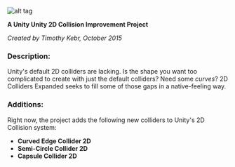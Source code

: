 ![alt tag](http://i.imgur.com/l1iqIHh.png)

**A Unity Unity 2D Collision Improvement Project**

*Created by Timothy Kebr, October 2015*

### Description:
Unity's default 2D colliders are lacking. Is the shape you want too complicated to create with just the default colliders? Need some *curves*? 2D Colliders Expanded seeks to fill some of those gaps in a native-feeling way.



### Additions:
Right now, the project adds the following new colliders to Unity's 2D Collision system:
  - **Curved Edge Collider 2D**
  - **Semi-Circle Collider 2D**
  - **Capsule Collider 2D**
